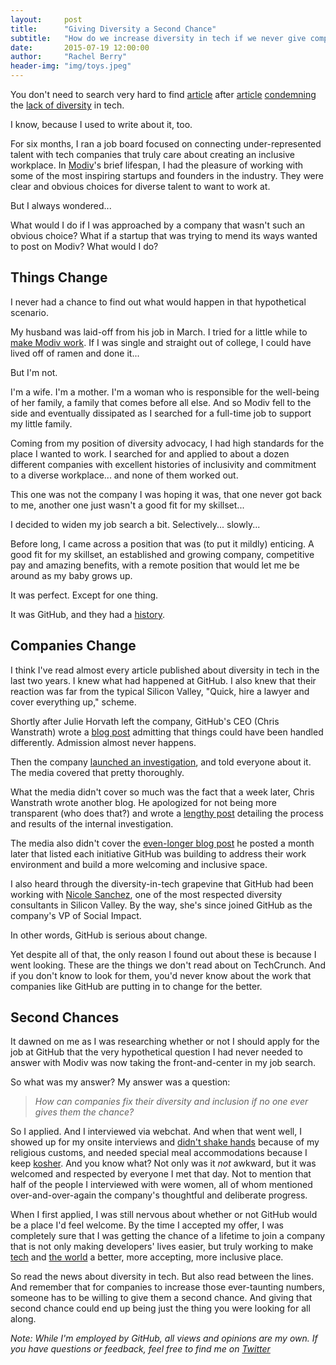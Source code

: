 ```yaml
---
layout:     post
title:      "Giving Diversity a Second Chance"
subtitle:   "How do we increase diversity in tech if we never give companies another shot?"
date:       2015-07-19 12:00:00
author:     "Rachel Berry"
header-img: "img/toys.jpeg"
---
```


You don't need to search very hard to find [article](http://www.theguardian.com/technology/2015/jun/25/facebook-diversity-report-black-white-women-employees) after [article](http://www.washingtonpost.com/business/economy/silicon-valley-struggles-to-hack-its-diversity-problem/2015/07/16/0b0144be-2053-11e5-84d5-eb37ee8eaa61_story.html) [condemning](http://bits.blogs.nytimes.com/2015/06/28/new-diversity-reports-show-the-same-old-results/) the [lack of diversity](http://mashable.com/2015/06/08/tim-cook-apple-diversity-women-future/) in tech.

I know, because I used to write about it, too.

For six months, I ran a job board focused on connecting under-represented talent with tech companies that truly care about creating an inclusive workplace. In [Modiv](http://web.archive.org/web/20150414001152/http://www.modivhq.com/)'s brief lifespan, I had the pleasure of working with some of the most inspiring startups and founders in the industry. They were clear and obvious choices for diverse talent to want to work at.

But I always wondered...

What would I do if I was approached by a company that wasn't such an obvious choice? What if a startup that was trying to mend its ways wanted to post on Modiv? What would I do?

## Things Change

I never had a chance to find out what would happen in that hypothetical scenario.

My husband was laid-off from his job in March. I tried for a little while to [make Modiv work](https://medium.com/@cmrberry/getting-over-the-fear-of-failure-whether-i-like-it-or-not-4be6a25b1cb6). If I was single and straight out of college, I could have lived off of ramen and done it...

But I'm not.

I'm a wife. I'm a mother. I'm a woman who is responsible for the well-being of her family, a family that comes before all else. And so Modiv fell to the side and eventually dissipated as I searched for a full-time job to support my little family.

Coming from my position of diversity advocacy, I had high standards for the place I wanted to work. I searched for and applied to about a dozen different companies with excellent histories of inclusivity and commitment to a diverse workplace... and none of them worked out.

This one was not the company I was hoping it was, that one never got back to me, another one just wasn't a good fit for my skillset...

I decided to widen my job search a bit. Selectively... slowly...

Before long, I came across a position that was (to put it mildly) enticing. A good fit for my skillset, an established and growing company, competitive pay and amazing benefits, with a remote position that would let me be around as my baby grows up.

It was perfect. Except for one thing.

It was GitHub, and they had a [history](http://www.wired.com/2014/03/culture-offsets/).

## Companies Change

I think I've read almost every article published about diversity in tech in the last two years. I knew what had happened at GitHub. I also knew that their reaction was far from the typical Silicon Valley, "Quick, hire a lawyer and cover everything up," scheme.

Shortly after Julie Horvath left the company, GitHub's CEO (Chris Wanstrath) wrote a [blog post](https://github.com/blog/1800-update-on-julie-horvath-s-departure) admitting that things could have been handled differently. Admission almost never happens.

Then the company [launched an investigation](https://github.com/blog/1823-results-of-the-github-investigation), and told everyone about it. The media covered that pretty thoroughly.

What the media didn't cover so much was the fact that a week later, Chris Wanstrath wrote another blog. He apologized for not being more transparent (who does that?) and wrote a [lengthy post](https://github.com/blog/1826-follow-up-to-the-investigation-results) detailing the process and results of the internal investigation.

The media also didn't cover the [even-longer blog post](https://github.com/blog/1843-diversity-and-feedback-at-github) he posted a month later that listed each initiative GitHub was building to address their work environment and build a more welcoming and inclusive space.

I also heard through the diversity-in-tech grapevine that GitHub had been working with [Nicole Sanchez](http://vayaconsulting.com/about/), one of the most respected diversity consultants in Silicon Valley. By the way, she's since joined GitHub as the company's VP of Social Impact.

In other words, GitHub is serious about change.

Yet despite all of that, the only reason I found out about these is because I went looking. These are the things we don't read about on TechCrunch. And if you don't know to look for them, you'd never know about the work that companies like GitHub are putting in to change for the better.

## Second Chances

It dawned on me as I was researching whether or not I should apply for the job at GitHub that the very hypothetical question I had never needed to answer with Modiv was now taking the front-and-center in my job search.

So what was my answer? My answer was a question:

> *How can companies fix their diversity and inclusion if no one ever gives them the chance?*

So I applied. And I interviewed via webchat. And when that went well, I showed up for my onsite interviews and [didn't shake hands](http://www.chabad.org/library/article_cdo/aid/1051760/jewish/May-I-Shake-the-Ladys-Hand.htm) because of my religious customs, and needed special meal accommodations because I keep [kosher](http://www.chabad.org/library/article_cdo/aid/142441/jewish/Spiritual-Fitness.htm). And you know what? Not only was it *not* awkward, but it was welcomed and respected by everyone I met that day. Not to mention that half of the people I interviewed with were women, all of whom mentioned over-and-over-again the company's thoughtful and deliberate progress.

When I first applied, I was still nervous about whether or not GitHub would be a place I'd feel welcome. By the time I accepted my offer, I was completely sure that I was getting the chance of a lifetime to join a company that is not only making developers' lives easier, but truly working to make [tech](https://github.com/blog/2010-diversity-partners-for-codeconf-2015) and [the world](https://github.com/blog/2037-github-is-a-proud-connecthome-partner) a better, more accepting, more inclusive place.

So read the news about diversity in tech. But also read between the lines. And remember that for companies to increase those ever-taunting numbers, someone has to be willing to give them a second chance. And giving that second chance could end up being just the thing you were looking for all along.

*Note: While I'm employed by GitHub, all views and opinions are my own. If you have questions or feedback, feel free to find me on [Twitter](http://www.twitter.com/cmrberry)*
